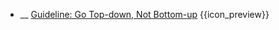 * __ [Guideline: Go Top-down, Not Bottom-up]({{baseUrl}}/documentation/guidelines/goTopDown) <trigger for="pop:documentation-goTopDown-preview">{{icon_preview}}</trigger>

<popover id="pop:documentation-goTopDown-preview" title="{{icon_preview}} Guideline: Go Top-down, Not Bottom-up" placement="right">
  <div slot="content">
    <include src=".\preview.md" />
  </div>
</popover>

